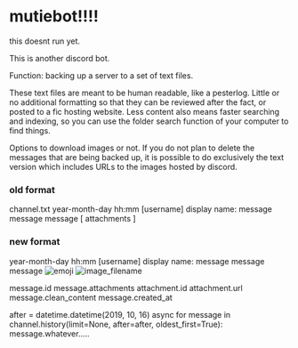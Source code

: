 # mutiebot!!!!

this doesnt run yet.

This is another discord bot. 

Function: backing up a server to a set of text files.

These text files are meant to be human readable, like a pesterlog. Little or no additional formatting so that they can be reviewed after the fact, or posted to a fic hosting website. Less content also means faster searching and indexing, so you can use the folder search function of your computer to find things.

Options to download images or not. If you do not plan to delete the messages that are being backed up, it is possible to do exclusively the text version which includes URLs to the images hosted by discord.


### old format

channel.txt
year-month-day hh:mm [username] display name: message message message [ attachments ]

### new format

year-month-day hh:mm [username] display name: message message message ![emoji](custom_emoji_image) ![image_filename](attachment_url)




message.id
message.attachments
    attachment.id
    attachment.url
message.clean_content
message.created_at

after = datetime.datetime(2019, 10, 16)
async for message in channel.history(limit=None, after=after, oldest_first=True):
    message.whatever.....